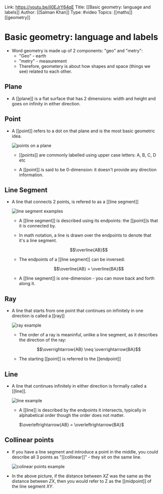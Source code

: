 Link: https://youtu.be/il0EJrY64qE
Title: [[Basic geometry: language and labels]]
Author: [[Salman Khan]]
Type: #video
Topics: [[maths]] [[geometry]]

# Basic geometry: language and labels

* Word geometry is made up of 2 components: "geo" and "metry":
    * "Geo" - earth
    * "metry" - measurement
    * Therefore, geometery is about how shapes and space (things we see) related to each other.
    
 ## Plane
 
* A [[plane]] is a flat surface that has 2 dimensions: width and height and goes on infinity in either direction.

## Point

* A [[point]] refers to a dot on that plane and is the most basic geometric idea.

    ![points on a plane](points.png)
    
    * [[points]] are commonly labelled using upper case letters: A, B, C, D etc

    * A [[point]] is said to be 0-dimension: it doesn't provide any direction information.
    
## Line Segment

* A line that connects 2 points, is refered to as a [[line segment]]

    ![line segment examples](line-segment.png)
    
    * A [[line segment]] is described using its endpoints: the [[point]]s that it is connected by.
    * In math notation, a line is drawn over the endpoints to denote that it's a line segment.

        $$\overline{AB}$$

    * The endpoints of a [[line segment]] can be inversed:

        $$\overline{AB} = \overline{BA}$$

    * A [[line segment]] is one-dimension - you can move back and forth along it.

## Ray

* A line that starts from one point that continues on infinitely in one direction is called a [[ray]]

    ![ray example](ray.png)

    * The order of a ray is meaninful, unlike a line segment, as it describes the direction of the ray:

        $$\overrightarrow{AB} \neq \overrightarrow{BA}$$

     * The starting [[point]] is referred to the [[endpoint]]

## Line
 * A line that continues infinitely in either direction is formally called a [[line]].
 
     ![line example](line.png)
    
     * A [[line]] is described by the endpoints it intersects, typically in alphabetical order though the order does not matter.

        $\overleftrightarrow{AB} = \overleftrightarrow{BA}$

## Collinear points
* If you have a line segment and introduce a point in the middle, you could describe all 3 points as "[[collinear]]" - they sit on the same line.

    ![colinear points example](colinear-points.png)

* In the above picture, if the distance between $XZ$ was the same as the distance between $ZX$, then you would refer to Z as the [[midpoint]] of the line segment $XY$.
